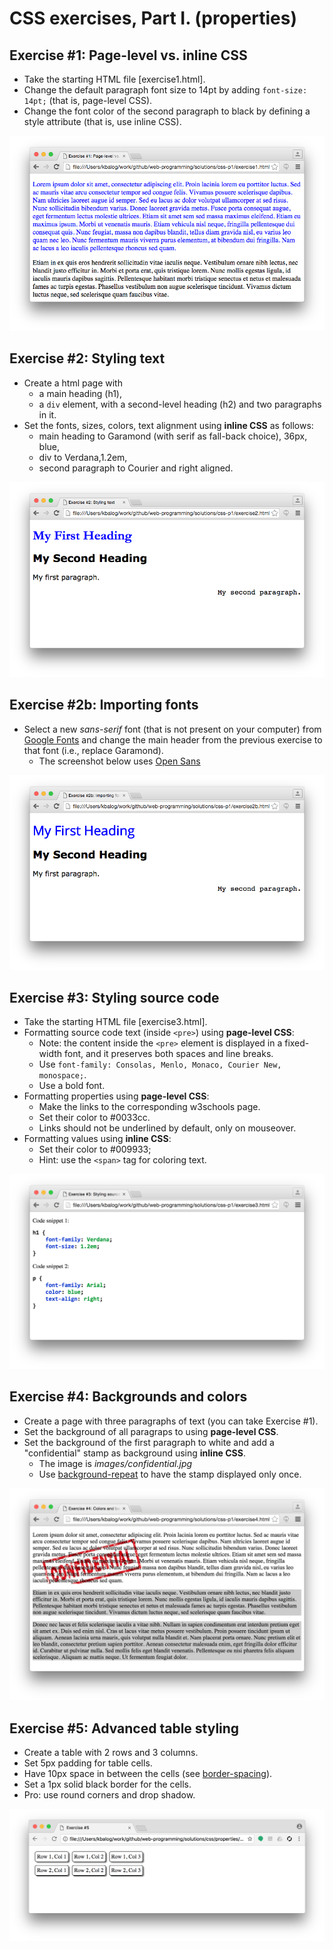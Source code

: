 # CSS exercises, Part I. (properties)

## Exercise #1: Page-level vs. inline CSS

  - Take the starting HTML file [exercise1.html].
  - Change the default paragraph font size to 14pt by adding `font-size: 14pt;` (that is, page-level CSS).
  - Change the font color of the second paragraph to black by defining a style attribute (that is, use inline CSS).

![Exercise1](images/exercise1.png)


## Exercise #2: Styling text

  - Create a html page with
    * a main heading (h1),
    * a `div` element, with a second-level heading (h2) and two paragraphs in it.
  - Set the fonts, sizes, colors, text alignment using **inline CSS** as follows:
    * main heading to Garamond (with serif as fall-back choice), 36px, blue,
    * div to Verdana,1.2em,
    * second paragraph to Courier and right aligned.

![Exercise2](images/exercise2.png)


## Exercise #2b: Importing fonts

  - Select a new *sans-serif* font (that is not present on your computer) from [Google Fonts](https://www.google.com/fonts) and change the main header from the previous exercise to that font (i.e., replace Garamond).
    * The screenshot below uses [Open Sans](https://www.google.com/fonts#QuickUsePlace:quickUse)


![Exercise2b](images/exercise2b.png)


## Exercise #3: Styling source code

  - Take the starting HTML file [exercise3.html].
  - Formatting source code text (inside `<pre>`) using **page-level CSS**:
    * Note: the content inside the `<pre>` element is displayed in a fixed-width font, and it preserves both spaces and line breaks.
    * Use `font-family: Consolas, Menlo, Monaco, Courier New, monospace;`.
    * Use a bold font.     
  - Formatting properties using **page-level CSS**:
    * Make the links to the corresponding w3schools page.
    * Set their color to #0033cc.
    * Links should not be underlined by default, only on mouseover.
  - Formatting values using **inline CSS**:
    * Set their color to #009933;
    * Hint: use the `<span>` tag for coloring text.

![Exercise3](images/exercise3.png)


## Exercise #4: Backgrounds and colors

  - Create a page with three paragraphs of text (you can take Exercise #1).
  - Set the background of all paragraps to using **page-level CSS**.
  - Set the background of the first paragraph to white and add a "confidential" stamp as background using **inline CSS**.
    * The image is _images/confidential.jpg_
    * Use [background-repeat](http://www.w3schools.com/cssref/pr_background-repeat.asp) to have the stamp displayed only once.

![Exercise4](images/exercise4.png)


## Exercise #5: Advanced table styling

  * Create a table with 2 rows and 3 columns.
  * Set 5px padding for table cells.
  * Have 10px space in between the cells (see [border-spacing](http://www.w3schools.com/cssref/pr_border-spacing.asp)).
  * Set a 1px solid black border for the cells.
  * Pro: use round corners and drop shadow.

![Exercise5](images/exercise5.png)
